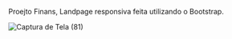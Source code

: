 Proejto Finans, Landpage responsiva feita utilizando o Bootstrap.

![Captura de Tela (81)](https://user-images.githubusercontent.com/72985107/236371500-1d50a2db-9950-454c-a916-3736598d01d2.png)
